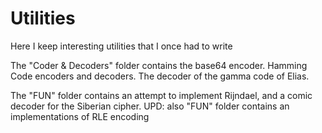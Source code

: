 # Utilities
Here I keep interesting utilities that I once had to write

The "Coder & Decoders" folder contains the base64 encoder. Hamming Code encoders and decoders. The decoder of the gamma code of Elias.

The "FUN" folder contains an attempt to implement Rijndael, and a comic decoder for the Siberian cipher.
UPD: also "FUN" folder contains an implementations of RLE encoding
